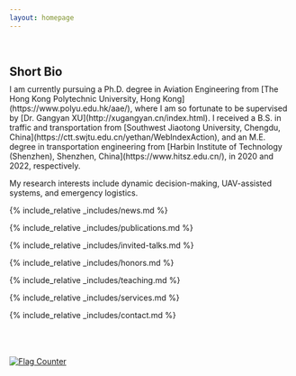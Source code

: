 ```yaml
---
layout: homepage
---
```


<h1 id="about-me"></h1>

<h2 style="margin: 60px 0px 10px;">Short Bio</h2>
I am currently pursuing a Ph.D. degree in Aviation Engineering from [The Hong Kong Polytechnic University, Hong Kong](https://www.polyu.edu.hk/aae/), where I am so fortunate to be supervised by [Dr. Gangyan XU](http://xugangyan.cn/index.html). I received a B.S. in traffic and transportation from [Southwest Jiaotong University, Chengdu, China](https://ctt.swjtu.edu.cn/yethan/WebIndexAction), and an M.E. degree in transportation engineering from [Harbin Institute of Technology (Shenzhen), Shenzhen, China](https://www.hitsz.edu.cn/), in 2020 and 2022, respectively.

My research interests include dynamic decision-making, UAV-assisted systems, and emergency logistics.

{% include_relative _includes/news.md %}

{% include_relative _includes/publications.md %}

{% include_relative _includes/invited-talks.md %}

{% include_relative _includes/honors.md %}

{% include_relative _includes/teaching.md %}

{% include_relative _includes/services.md %}

{% include_relative _includes/contact.md %}

<br>
<br>
<br>
<a href="https://info.flagcounter.com/XecC"><img src="https://s11.flagcounter.com/count/XecC/bg_FFFFFF/txt_000000/border_CCCCCC/columns_5/maxflags_10/viewers_0/labels_0/pageviews_1/flags_0/percent_0/" alt="Flag Counter" border="0"></a>

